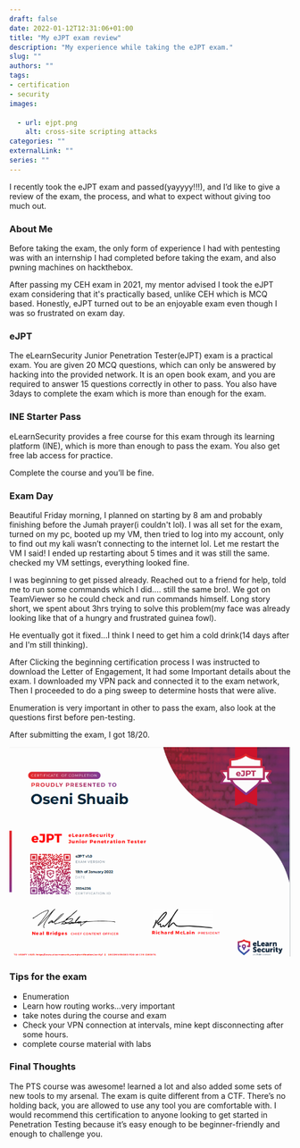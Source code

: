 ```yaml
--- 
draft: false
date: 2022-01-12T12:31:06+01:00
title: "My eJPT exam review"
description: "My experience while taking the eJPT exam."
slug: ""
authors: ""
tags:
- certification
- security
images:

  - url: ejpt.png
    alt: cross-site scripting attacks
categories: ""
externalLink: ""
series: ""
---
```


I recently took the eJPT exam and passed(yayyyy!!!), and I’d like to give a review of the exam, the process, and what to expect without giving too much out.

<!--more-->
### About Me
Before taking the exam, the only form of experience I had with pentesting was with an internship I had completed before taking the exam, and also pwning machines on hackthebox.

After passing my CEH exam in 2021, my mentor advised I took the eJPT exam considering that it's practically based, unlike CEH which is MCQ based. Honestly, eJPT turned out to be an enjoyable exam even though I was so frustrated on exam day.

### eJPT

The eLearnSecurity Junior Penetration Tester(eJPT) exam is a practical exam. You are given 20 MCQ questions, which can only be answered by hacking into the provided network. It is an open book exam, and you are required to answer 15 questions correctly in other to pass. You also have 3days to complete the exam which is more than enough for the exam.

### INE Starter Pass
eLearnSecurity provides a free course for this exam through its learning platform (INE), which is more than enough to pass the exam. You also get free lab access for practice.

Complete the course and you’ll be fine.

### Exam Day
Beautiful Friday morning, I planned on starting by 8 am and probably finishing before the Jumah prayer(i couldn't lol). I was all set for the exam, turned on my pc, booted up my VM, then tried to log into my account, only to find out my kali wasn’t connecting to the internet lol. Let me restart the VM I said! I ended up restarting about 5 times and it was still the same. checked my VM settings, everything looked fine.

I was beginning to get pissed already. Reached out to a friend for help, told me to run some commands which I did.... still the same bro!. We got on TeamViewer so he could check and run commands himself. Long story short, we spent about 3hrs trying to solve this problem(my face was already looking like that of a hungry and frustrated guinea fowl).

He eventually got it fixed...I think I need to get him a cold drink(14 days after and I'm still thinking).

After Clicking the beginning certification process I was instructed to download the Letter of Engagement, It had some Important details about the exam. I downloaded my VPN pack and connected it to the exam network, Then I proceeded to do a ping sweep to determine hosts that were alive.

Enumeration is very important in other to pass the exam, also look at the questions first before pen-testing.

After submitting the exam, I got 18/20.

![eJPT certificate](ejpt.png)

### Tips for the exam
- Enumeration
- Learn how routing works...very important
- take notes during the course and exam
- Check your VPN connection at intervals, mine kept disconnecting after some hours.
- complete course material with labs

### Final Thoughts
The PTS course was awesome! learned a lot and also added some sets of new tools to my arsenal. The exam is quite different from a CTF. There’s no holding back, you are allowed to use any tool you are comfortable with. I would recommend this certification to anyone looking to get started in Penetration Testing because it’s easy enough to be beginner-friendly and enough to challenge you.

 